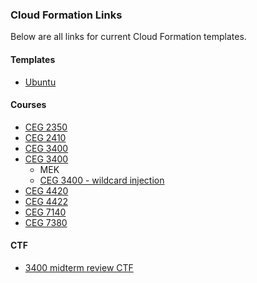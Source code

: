 ### Cloud Formation Links
Below are all links for current Cloud Formation templates.

#### Templates
* [Ubuntu](https://console.aws.amazon.com/cloudformation/home?region=us-east-1#/stacks/new?stackName=Ubuntu-template&templateURL=https:%2F%2Fwsu-cecs-cf-templates.s3.us-east-2.amazonaws.com%2Ftemplates%2FUbuntu.yml)

#### Courses
* [CEG 2350](https://console.aws.amazon.com/cloudformation/home?region=us-east-1#/stacks/new?stackName=ceg2350&templateURL=https:%2F%2Fwsu-cecs-cf-templates.s3.us-east-2.amazonaws.com%2Fcourse-templates%2Fceg2350.yml)
* [CEG 2410](https://console.aws.amazon.com/cloudformation/home?region=us-east-1#/stacks/new?stackName=ceg2410&templateURL=https:%2F%2Fwsu-cecs-cf-templates.s3.us-east-2.amazonaws.com%2Fcourse-templates%2Fceg2410.yml)
* [CEG 3400](https://console.aws.amazon.com/cloudformation/home?region=us-east-1#/stacks/new?stackName=ceg3400&templateURL=https:%2F%2Fwsu-cecs-cf-templates.s3.us-east-2.amazonaws.com%2Fcourse-templates%2Fceg3400.yml)
* [CEG 3400](https://console.aws.amazon.com/cloudformation/home?region=us-east-1#/stacks/new?stackName=ceg3400Lab&templateURL=https:%2F%2Fwsu-cecs-cf-templates.s3.us-east-2.amazonaws.com%2Fcourse-templates%2Fceg3400-mek.yml)
  * MEK
  * [CEG 3400 - wildcard injection](https://console.aws.amazon.com/cloudformation/home?region=us-east-1#/stacks/new?stackName=ceg3400WILDCARD&templateURL=https:%2F%2Fwsu-cecs-cf-templates.s3.us-east-2.amazonaws.com%2Fcourse-templates%2Fceg3400-wildcard.yml)
* [CEG 4420](https://console.aws.amazon.com/cloudformation/home?region=us-east-1#/stacks/new?stackName=ceg4420&templateURL=https:%2F%2Fwsu-cecs-cf-templates.s3.us-east-2.amazonaws.com%2Fcourse-templates%2Fceg4420.yml)
* [CEG 4422](https://console.aws.amazon.com/cloudformation/home?region=us-east-1#/stacks/new?stackName=ceg4422&templateURL=https:%2F%2Fwsu-cecs-cf-templates.s3.us-east-2.amazonaws.com%2Fcourse-templates%2Fceg4422.yml)
* [CEG 7140](https://console.aws.amazon.com/cloudformation/home?region=us-east-1#/stacks/new?stackName=ceg7140&templateURL=https:%2F%2Fwsu-cecs-cf-templates.s3.us-east-2.amazonaws.com%2Fcourse-templates%2Fceg7140.yml)
* [CEG 7380](https://console.aws.amazon.com/cloudformation/home?region=us-east-1#/stacks/new?stackName=ceg7380&templateURL=https:%2F%2Fwsu-cecs-cf-templates.s3.us-east-2.amazonaws.com%2Fcourse-templates%2Fceg7380.yml)

#### CTF

* [3400 midterm review CTF](https://console.aws.amazon.com/cloudformation/home?region=us-east-1#/stacks/new?stackName=ceg3400CTF-review&templateURL=https:%2F%2Fwsu-cecs-cf-templates.s3.us-east-2.amazonaws.com%2FCTF%2F3400-ctf.yml)
